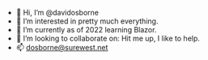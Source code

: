 - 👋 Hi, I’m @davidosborne
- 👀 I’m interested in pretty much everything.
- 🌱 I’m currently as of 2022 learning Blazor.
- 💞️ I’m looking to collaborate on:  Hit me up, I like to help.
- 📫 dosborne@surewest.net

<!---
davidosborne/davidosborne is a ✨ special ✨ repository because its `README.md` (this file) appears on your GitHub profile.
You can click the Preview link to take a look at your changes.
--->
